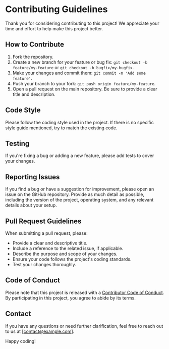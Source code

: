 # Contributing Guidelines

Thank you for considering contributing to this project! We appreciate your time and effort to help make this project better.

## How to Contribute

1. Fork the repository.
2. Create a new branch for your feature or bug fix: `git checkout -b feature/my-feature` or `git checkout -b bugfix/my-bugfix`.
3. Make your changes and commit them: `git commit -m 'Add some feature'`.
4. Push your branch to your fork: `git push origin feature/my-feature`.
5. Open a pull request on the main repository. Be sure to provide a clear title and description.

## Code Style

Please follow the coding style used in the project. If there is no specific style guide mentioned, try to match the existing code.

## Testing

If you're fixing a bug or adding a new feature, please add tests to cover your changes.

## Reporting Issues

If you find a bug or have a suggestion for improvement, please open an issue on the GitHub repository. Provide as much detail as possible, including the version of the project, operating system, and any relevant details about your setup.

## Pull Request Guidelines

When submitting a pull request, please:

- Provide a clear and descriptive title.
- Include a reference to the related issue, if applicable.
- Describe the purpose and scope of your changes.
- Ensure your code follows the project's coding standards.
- Test your changes thoroughly.

## Code of Conduct

Please note that this project is released with a [Contributor Code of Conduct](CODE_OF_CONDUCT.md). By participating in this project, you agree to abide by its terms.

## Contact

If you have any questions or need further clarification, feel free to reach out to us at [contact@example.com].

Happy coding!
